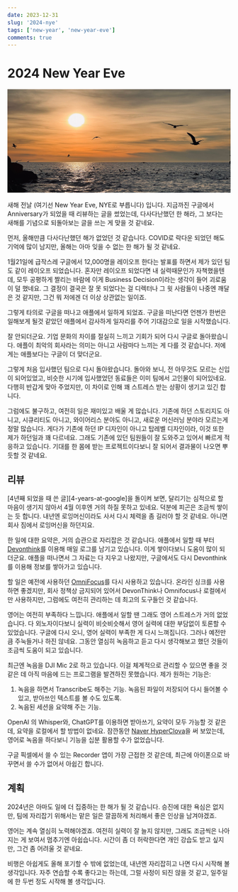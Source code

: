 ```yaml
---
date: 2023-12-31
slug: '2024-nye'
tags: ['new-year', 'new-year-eve']
comments: true
---
```


# 2024 New Year Eve

![](/media/blog/2024-new-year-eve.jpg)

새해 전날 (여기선 New Year Eve, NYE로 부릅니다) 입니다. 지금까진 구글에서
Anniversary가 되었을 때 리뷰하는 글을 썼었는데, 다사다난했던 한 해라, 그 보다는
새해를 기념으로 되돌아보는 글을 쓰는 게 맞을 것 같네요.

먼저, 올해만큼 다사다난했던 해가 없었던 것 같습니다. COVID로 락다운 되었던 해도
기억에 많이 남지만, 올해는 아마 잊을 수 없는 한 해가 될 것 같네요.

1월21일에 급작스레 구글에서 12,000명을 레이오프 한다는 발표를 하면서 제가 있던
팀도 같이 레이오프 되었습니다. 혼자만 레이오프 되었다면 내 실력때문인가
자책했을텐데, 모두 공평하게 짤리는 바람에 이게 Business Decision이라는 생각이
들어 괴로움이 덜 했네요. 그 결정이 결국은 잘 못 되었다는 걸 디렉터나 그 윗
사람들이 나중엔 깨달은 것 같지만, 그건 뭐 저에겐 더 이상 상관없는 일이죠.

그렇게 타의로 구글을 떠나고 애플에서 일하게 되었죠. 구글을 떠난다면 언젠가
한번은 일해보게 될것 같았던 애플에서 감사하게 일자리를 주어 기대감으로 일을
시작했습니다.

잘 안되더군요. 기업 문화의 차이를 절실히 느끼고 기회가 되어 다시 구글로
돌아왔습니다. 애플이 최악의 회사라는 의미는 아니고 사람마다 느끼는 게 다를 것
같습니다. 저에게는 애플보다는 구글이 더 맞더군요.

그렇게 처음 입사했던 팀으로 다시 돌아왔습니다. 돌아와 보니, 전 아무것도 모르는
신입이 되어있었고, 비슷한 시기에 입사했었던 동료들은 이미 팀에서 고인물이
되어있네요. 다행히 반갑게 맞아 주었지만, 이 차이로 인해 꽤 스트레스 받는 상황이
생기고 있긴 합니다.

그럼에도 불구하고, 여전히 일은 재미있고 배울 게 많습니다. 기존에 하던 스토리지도
아니고, 시큐리티도 아니고, 와이어리스 분야도 아니고, 새로운 머신러닝 분야라
모르는게 정말 많습니다. 게다가 기존에 하던 IP 디자인이 아니고 탑레벨 디자인이라,
이것 또한 제가 하던일과 꽤 다르네요. 그래도 기존에 있던 팀원들이 잘 도와주고
있어서 빠르게 적응하고 있습니다. 기대를 한 몸에 받는 프로젝트이다보니 잘 되어서
결과물이 나오면 뿌듯할 것 같네요.

## 리뷰

[4년째 되었을 때 쓴 글][4-years-at-google]을 돌이켜 보면, 달리기는 심적으로 할
마음이 생기지 않아서 4월 이후엔 거의 하질 못하고 있네요. 덕분에 피곤은 조금씩
쌓이는 듯 합니다. 내년엔 로잉머신이라도 사서 다시 체력을 좀 길러야 할 것 같네요.
아니면 회사 짐에서 로잉머신을 하던지요.

한 일에 대한 요약은, 거의 습관으로 자리잡은 것 같습니다. 애플에서 일할 때 부터
[Devonthink](https://www.devontechnologies.com/apps/devonthink)를 이용해 매일
로그를 남기고 있습니다. 이게 쌓이다보니 도움이 많이 되더군요. 애플을 떠나면서 그
자료는 다 지우고 나왔지만, 구글에서도 다시 Devonthink를 이용해 정보를 쌓아가고
있습니다.

할 일은 예전에 사용하던 [OmniFocus](https://www.omnigroup.com/omnifocus/)를 다시
사용하고 있습니다. 온라인 싱크를 사용하면 좋겠지만, 회사 정책상 금지되어 있어서
DevonThink나 Omnifocus나 로컬에서만 사용하지만, 그럼에도 여전히 관리하는 데
최고의 도구들인 것 같습니다.

영어는 여전히 부족하다 느낍니다. 애플에서 일할 땐 그래도 영어 스트레스가 거의
없었습니다. 다 외노자이다보니 실력이 비슷비슷해서 영어 실력에 대한 부담없이
토론할 수 있었습니다. 구글에 다시 오니, 영어 실력이 부족한 게 다시 느껴집니다.
그러나 예전만큼 주눅들거나 하진 않네요. 그동안 열심히 녹음하고 듣고 다시
생각해보고 했던 것들이 조금씩 도움이 되고 있습니다.

최근엔 녹음을 DJI Mic 2로 하고 있습니다. 이걸 체계적으로 관리할 수 있으면 좋을
것 같은 데 아직 마음에 드는 프로그램을 발견하진 못했습니다. 제가 원하는 기능은:

1. 녹음을 하면서 Transcribe도 해주는 기능. 녹음된 파일이 저장되어 다시 들어볼 수
   있고, 받아쓰인 텍스트를 볼 수도 있도록.
2. 녹음된 세션을 요약해 주는 기능.

OpenAI 의 Whisper와, ChatGPT를 이용하면 받아쓰기, 요약이 모두 가능할 것 같은데,
요약을 로컬에서 할 방법이 없네요. 잠깐동안 [Naver
HyperClova](https://clova.ai/ko/products/clova-app.html)을 써 보았는데, 영어로
녹음을 하다보니 기능을 십분 활용할 수가 없었습니다.

구글 픽셀에서 쓸 수 있는 Recorder 앱이 가장 근접한 것 같은데, 최근에 아이폰으로
바꾸면서 쓸 수가 없어서 아쉽긴 합니다.

## 계획

2024년은 아마도 일에 더 집중하는 한 해가 될 것 같습니다. 승진에 대한 욕심은
없지만, 팀에 자리잡기 위해서는 맡은 일은 깔끔하게 처리해서 좋은 인상을
남겨야겠죠.

영어는 계속 열심히 노력해야겠죠. 여전히 실력이 잘 늘지 않지만, 그래도 조금씩은
나아지는 게 보여서 멈추기엔 아쉽습니다. 시간이 좀 더 허락한다면 개인 강습도 받고
싶지만, 그건 좀 어려울 것 같네요.

비행은 아쉽게도 올해 포기할 수 밖에 없었는데, 내년엔 자리잡히고 나면 다시 시작해
볼 생각입니다. 자주 연습할 수록 좋다고는 하는데, 그럴 사정이 되진 않을 것 같고,
일주일에 한 두번 정도 시작해 볼 생각입니다.
